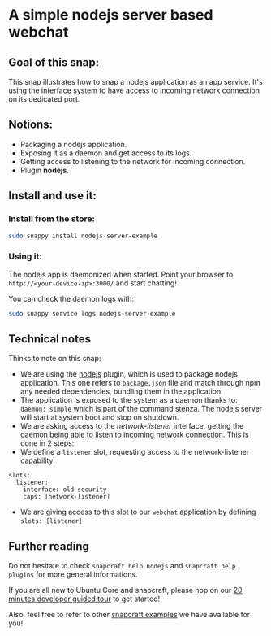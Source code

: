 # A simple nodejs server based webchat

## Goal of this snap:
This snap illustrates how to snap a nodejs application as an app service. It's using the interface system to have access
to incoming network connection on its dedicated port.

## Notions:

* Packaging a nodejs application.
* Exposing it as a daemon and get access to its logs.
* Getting access to listening to the network for incoming connection.
* Plugin **nodejs**.

## Install and use it:

### Install from the store:
```sh
sudo snappy install nodejs-server-example
```

### Using it:

The nodejs app is daemonized when started. Point your browser to `http://<your-device-ip>:3000/` and start chatting!

You can check the daemon logs with:
```sh
sudo snappy service logs nodejs-server-example
```

## Technical notes

Thinks to note on this snap:
* We are using the [nodejs](../../docs/plugins.md) plugin, which is used to package nodejs application. This one refers
to `package.json` file and match through npm any needed dependencies, bundling them in the application.
* The application is exposed to the system as a daemon thanks to: `daemon: simple` which is part of the command stenza.
The nodejs server will start at system boot and stop on shutdown.
* We are asking access to the *network-listener* interface, getting the daemon being able to listen to incoming network
connection. This is done in 2 steps:
 * We define a `listener` slot, requesting access to the network-listener capability:
 ```
 slots:
   listener:
     interface: old-security
     caps: [network-listener]
```
 * We are giving access to this slot to our `webchat` application by defining `slots: [listener]`

## Further reading

Do not hesitate to check `snapcraft help nodejs` and `snapcraft help plugins` for more general informations.

If you are all new to Ubuntu Core and snapcraft, please hop on our [20 minutes developer guided tour](in-progress) to get started!

Also, feel free to refer to other [snapcraft examples](../) we have available for you!
